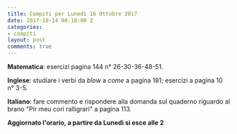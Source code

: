 ```yaml
---
title: Compiti per Lunedì 16 Ottobre 2017
date: 2017-10-14 08:10:00 Z
categories:
- compiti
layout: post
comments: true
---
```


**Matematica**: esercizi pagina 144 n° 26-30-36-48-51.

**Inglese**: studiare i verbi da *blow* a *come* a pagina 181; esercizi a pagina 10 n° 3-5.

**Italiano**: fare commento e rispondere alla domanda sul quaderno riguardo al brano "Pir meu cori ralligrari" a pagina 113.

**Aggiornato l'orario, a partire da Lunedì si esce alle 2**
